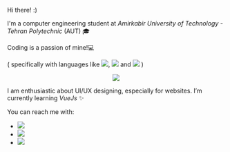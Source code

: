 Hi there! :)

<!--
**amir78729/amir78729** is a ✨ _special_ ✨ repository because its `README.md` (this file) appears on your GitHub profile.

Here are some ideas to get you started:

- 🔭 I’m currently working on ...
- 🌱 I’m currently learning ...
- 👯 I’m looking to collaborate on ...
- 🤔 I’m looking for help with ...
- 💬 Ask me about ...
- 📫 How to reach me: ...
- 😄 Pronouns: ...
- ⚡ Fun fact: ...
-->

I'm a computer engineering student at _Amirkabir University of Technology - Tehran Polytechnic_ (AUT) 🎓
<!--
I am enthusiastic about UI/UX designing, especially for websites. I got my start in AUT's scientific chapter of computer engineering department as a graphic team member.
-->
Coding is a passion of mine!💻

( specifically with languages like ![](https://img.shields.io/badge/-java-black?style=flat-circle&logo=Java), ![](https://img.shields.io/badge/-python3-black?style=flat-circle&logo=python) and ![](https://img.shields.io/badge/-c-black?style=flat-circle&logo=c) )

<p align="center">
  <img src="https://thumbs.gfycat.com/AfraidElatedIsabellineshrike-size_restricted.gif">
</p>

I am enthusiastic about UI/UX designing, especially for websites.  I’m currently learning _VueJs_ ✨
<!--
You can reach me with [![](https://img.shields.io/badge/-amirhosseinalibakhshi@gmail.com-black?style=flat-circle&logo=gmail)](mailto:amirhosseinalibakhshi@gmail.com) and also [![](https://img.shields.io/badge/-@amirhosseinalibakhshi-black?style=flat-circle&logo=telegram)](http://t.me/amirhosseinalibakhshi)
-->
You can reach me with:
- [![](https://img.shields.io/badge/-Gmail-black?style=flat-circle&logo=gmail)](mailto:amirhosseinalibakhshi@gmail.com)
- [![](https://img.shields.io/badge/-LinkedIn-black?style=flat-circle&logo=linkedin)](https://www.linkedin.com/in/amirhosseinalibakhshi)
- [![](https://img.shields.io/badge/-Telegram-black?style=flat-circle&logo=telegram)](http://t.me/amirhosseinalibakhshi)
